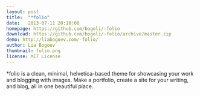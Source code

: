 ```yaml
---
layout: post
title:  "*folio"
date:   2013-07-11 20:10:00
homepage: https://github.com/bogoli/-folio
download: https://github.com/bogoli/-folio/archive/master.zip
demo: http://liabogoev.com/-folio/
author: Lia Bogoev
thumbnail: folio.png
license: MIT License
---
```


*folio is a clean, minimal, helvetica-based theme for showcasing your work and blogging with images. Make a portfolio, create a site for your writing, and blog, all in one beautiful place. 